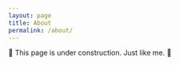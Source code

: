 ```yaml
---
layout: page
title: About
permalink: /about/
---
```


:construction: This page is under construction. Just like me. :construction: